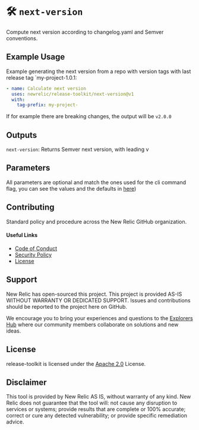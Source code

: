 # 🛠️ `next-version`

Compute next version according to changelog.yaml and Semver conventions.

## Example Usage

Example generating the next version from a repo with version tags with last release tag `my-project-1.0.1:
```yaml
- name: Calculate next version
  uses: newrelic/release-toolkit/next-version@v1
  with:
    tag-prefix: my-project-
```

If for example there are breaking changes, the output will be `v2.0.0`

## Outputs

`next-version`: Returns Semver next version, with leading v

## Parameters

All parameters are optional and match the ones used for the cli command flag, you can see the values and the defaults in [here](../README.md#next-version))

## Contributing

Standard policy and procedure across the New Relic GitHub organization.

#### Useful Links
* [Code of Conduct](../CODE_OF_CONDUCT.md)
* [Security Policy](../SECURITY.md)
* [License](../LICENSE)

## Support

New Relic has open-sourced this project. This project is provided AS-IS WITHOUT WARRANTY OR DEDICATED SUPPORT. Issues and contributions should be reported to the project here on GitHub.

We encourage you to bring your experiences and questions to the [Explorers Hub](https://discuss.newrelic.com) where our community members collaborate on solutions and new ideas.

## License

release-toolkit is licensed under the [Apache 2.0](http://apache.org/licenses/LICENSE-2.0.txt) License.

## Disclaimer

This tool is provided by New Relic AS IS, without warranty of any kind. New Relic does not guarantee that the tool will: not cause any disruption to services or systems; provide results that are complete or 100% accurate; correct or cure any detected vulnerability; or provide specific remediation advice.

